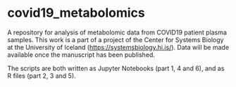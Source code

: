 # covid19_metabolomics
A repository for analysis of metabolomic data from COVID19 patient plasma samples. This work is a part of a project of the Center for Systems Biology at the University of Iceland (https://systemsbiology.hi.is/). Data will be made available once the manuscript has been published. 

The scripts are both written as Jupyter Notebooks (part 1, 4 and 6), and as R files (part 2, 3 and 5). 
